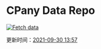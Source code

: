 # CPany Data Repo

[![Fetch data](https://github.com/yjl9903/CPany/actions/workflows/fetch.yml/badge.svg)](https://github.com/yjl9903/CPany/actions/workflows/fetch.yml)

<!-- START_SECTION: update_time -->
更新时间：[2021-09-30 13:57](https://www.timeanddate.com/worldclock/fixedtime.html?msg=Fetch+data&iso=20210930T135752&p1=237)
<!-- END_SECTION: update_time -->
